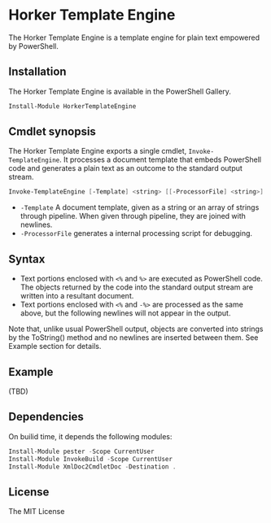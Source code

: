 # Horker Template Engine

The Horker Template Engine is a template engine for plain text empowered by PowerShell.

## Installation

The Horker Template Engine is available in the PowerShell Gallery.

```PowerShell
Install-Module HorkerTemplateEngine
```

## Cmdlet synopsis

The Horker Template Engine exports a single cmdlet, `Invoke-TemplateEngine`. It processes a document template that embeds PowerShell code and generates a plain text as an outcome to the standard output stream.

```PowerShell
Invoke-TemplateEngine [-Template] <string> [[-ProcessorFile] <string>] [<CommonParameters>]
```

- `-Template` A document template, given as a string or an array of strings through pipeline.  When given through pipeline, they are joined with newlines.
- `-ProcessorFile` generates a internal processing script for debugging.

## Syntax

- Text portions enclosed with `<%` and `%>` are executed as PowerShell code. The objects returned by the code into the standard output stream are written into a resultant document.
- Text portions enclosed with `<%` and `-%>` are processed as the same above, but the following newlines will not appear in the output.

Note that, unlike usual PowerShell output, objects are converted into strings by the ToString() method and no newlines are inserted between them. See Example section for details.

## Example

(TBD)

## Dependencies

On builid time, it depends the following modules:

```PowerShell
Install-Module pester -Scope CurrentUser
Install-Module InvokeBuild -Scope CurrentUser
Install-Module XmlDoc2CmdletDoc -Destination .
```

## License

The MIT License
